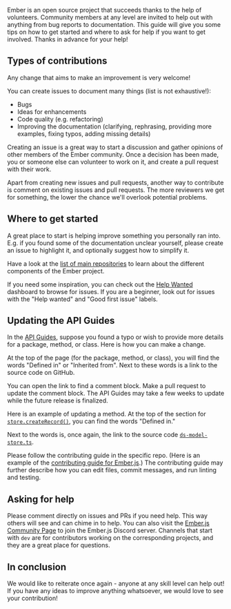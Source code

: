 Ember is an open source project that succeeds thanks to the help of volunteers. Community members at any level are invited to help out with anything from bug reports to documentation. This guide will give you some tips on how to get started and where to ask for help if you want to get involved. Thanks in advance for your help!

## Types of contributions

Any change that aims to make an improvement is very welcome!

You can create issues to document many things (list is not exhaustive!):

- Bugs
- Ideas for enhancements
- Code quality (e.g. refactoring)
- Improving the documentation (clarifying, rephrasing, providing more examples, fixing typos, adding missing details)

Creating an issue is a great way to start a discussion and gather opinions of other members of the Ember community. Once a decision has been made, you or someone else can volunteer to work on it, and create a pull request with their work.

Apart from creating new issues and pull requests, another way to contribute is comment on existing issues and pull requests. The more reviewers we get for something, the lower the chance we'll overlook potential problems.

## Where to get started

A great place to start is helping improve something you personally ran into. E.g. if you found some of the documentation unclear yourself, please create an issue to highlight it, and optionally suggest how to simplify it.

Have a look at the [list of main repositories](repositories) to learn about the different components of the Ember project.

If you need some inspiration, you can check out the [Help Wanted](https://help-wanted.emberjs.com/) dashboard to browse for issues. If you are a beginner, look out for issues with the "Help wanted" and "Good first issue" labels.

## Updating the API Guides

In the [API Guides](https://api.emberjs.com/ember/6.4.0), suppose you found a typo or wish to provide more details for a package, method, or class. Here is how you can make a change.

At the top of the page (for the package, method, or class), you will find the words "Defined in" or "Inherited from". Next to these words is a link to the source code on GitHub.

You can open the link to find a comment block. Make a pull request to update the comment block. The API Guides may take a few weeks to update while the future release is finalized.

Here is an example of updating a method. At the top of the section for [`store.createRecord()`](https://api.emberjs.com/ember-data/5.4.1/classes/Store/methods/createRecord?anchor=createRecord), you can find the words "Defined in."

Next to the words is, once again, the link to the source code [`ds-model-store.ts`](https://github.com/emberjs/data/blob/master/packages/store/addon/-private/system/ds-model-store.ts).

Please follow the contributing guide in the specific repo. (Here is an example of the [contributing guide for Ember.js](https://github.com/emberjs/ember.js/blob/master/CONTRIBUTING.md).)
The contributing guide may further describe how you can edit files, commit messages, and run linting and testing.

## Asking for help

Please comment directly on issues and PRs if you need help. This way others will see and can chime in to help.
You can also visit the [Ember.js Community Page](https://emberjs.com/community) to join the Ember.js Discord server. Channels that start with `dev` are for contributors working on the corresponding projects, and they are a great place for questions.

## In conclusion

We would like to reiterate once again - anyone at any skill level can help out! If you have any ideas to improve anything whatsoever, we would love to see your contribution!
